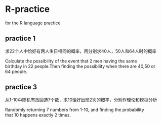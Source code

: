 # R-practice
for the R language practice


## practice 1 ##

求22个人中恰好有两人生日相同的概率，再分别求40人，50人和64人时的概率

Calculate the possibility of the event that 2 men having the same<br>
birthday in 22 people.Then finding the possibility when there are 
40,50 or 64 people.


## practice 3 ##
从1-10中随机有放回选7个数，求10恰好出现2次的概率，分别作理论和模拟分析

Randomly returning 7 numbers from 1-10, and finding the probability<br> 
that 10 happens exactly 2 times.
